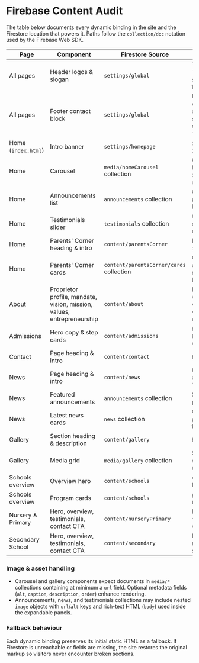 # Firebase Content Audit

The table below documents every dynamic binding in the site and the Firestore location that powers it. Paths follow the `collection/doc` notation used by the Firebase Web SDK.

| Page | Component | Firestore Source | Notes |
| --- | --- | --- | --- |
| All pages | Header logos & slogan | `settings/global` | `logos.left.url`, `logos.right.url`, `siteName`, and `tagline` feed the masthead. |
| All pages | Footer contact block | `settings/global` | Uses `contact.email`, `contact.phone`, `address`, `social.facebook`, `social.instagram`, and `footer.copyright`. |
| Home (`index.html`) | Intro banner | `settings/homepage` | `intro.title` and `intro.marquee`. |
| Home | Carousel | `media/homeCarousel` collection | Ordered by `order`; each item exposes `image.url`, `caption`, `description`. |
| Home | Announcements list | `announcements` collection | Ordered by `publishedAt desc`, limited to three cards. |
| Home | Testimonials slider | `testimonials` collection | Ordered by `priority desc`, limited to six entries. |
| Home | Parents' Corner heading & intro | `content/parentsCorner` | Fields `heading` and `intro`. |
| Home | Parents' Corner cards | `content/parentsCorner/cards` collection | Ordered by optional `order`; each document stores `title` and `items` list. |
| About | Proprietor profile, mandate, vision, mission, values, entrepreneurship | `content/about` | Individual fields (`owner.*`, `mandate.*`, `vision.*`, `mission.*`, `values.*`, `entrepreneurship.*`). |
| Admissions | Hero copy & step cards | `content/admissions` | `hero.title`, `hero.intro`, and `steps` (HTML list). |
| Contact | Page heading & intro | `content/contact` | `heading` and `intro`. |
| News | Page heading & intro | `content/news` | `heading`, `intro`, and `announcements.heading`, `latest.heading`. |
| News | Featured announcements | `announcements` collection | Shared with the home page. |
| News | Latest news cards | `news` collection | Ordered by `publishedAt desc`, up to six cards. |
| Gallery | Section heading & description | `content/gallery` | `heading` and `intro`. |
| Gallery | Media grid | `media/gallery` collection | Sorted by optional `order`; items require `url`, optional `caption`. |
| Schools overview | Overview hero | `content/schools` | `overview` (HTML) for the lead copy. |
| Schools overview | Program cards | `content/schools` | `programs` (HTML) renders card content. |
| Nursery & Primary | Hero, overview, testimonials, contact CTA | `content/nurseryPrimary` | Fields: `hero`, `overview`, `testimonials`, `contact` (all HTML). |
| Secondary School | Hero, overview, testimonials, contact CTA | `content/secondary` | Fields mirror the nursery/primary structure. |

### Image & asset handling

- Carousel and gallery components expect documents in `media/*` collections containing at minimum a `url` field. Optional metadata fields (`alt`, `caption`, `description`, `order`) enhance rendering.
- Announcements, news, and testimonials collections may include nested `image` objects with `url`/`alt` keys and rich-text HTML (`body`) used inside the expandable panels.

### Fallback behaviour

Each dynamic binding preserves its initial static HTML as a fallback. If Firestore is unreachable or fields are missing, the site restores the original markup so visitors never encounter broken sections.
